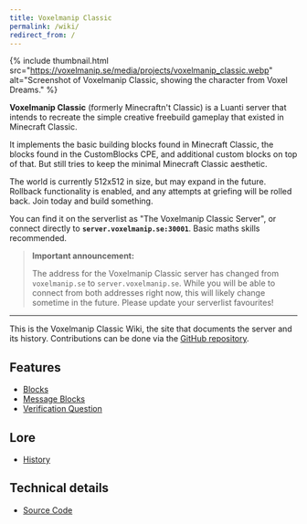 ```yaml
---
title: Voxelmanip Classic
permalink: /wiki/
redirect_from: /
---
```


{% include thumbnail.html
	src="https://voxelmanip.se/media/projects/voxelmanip_classic.webp"
	alt="Screenshot of Voxelmanip Classic, showing the character from Voxel Dreams." %}

**Voxelmanip Classic** (formerly Minecraftn't Classic) is a Luanti server that intends to recreate the simple creative freebuild gameplay that existed in Minecraft Classic.

It implements the basic building blocks found in Minecraft Classic, the blocks found in the CustomBlocks CPE, and additional custom blocks on top of that. But still tries to keep the minimal Minecraft Classic aesthetic.

The world is currently 512x512 in size, but may expand in the future. Rollback functionality is enabled, and any attempts at griefing will be rolled back. Join today and build something.

You can find it on the serverlist as "The Voxelmanip Classic Server", or connect directly to **`server.voxelmanip.se:30001`**. Basic maths skills recommended.

> **Important announcement:**
>
> The address for the Voxelmanip Classic server has changed from `voxelmanip.se` to `server.voxelmanip.se`. While you will be able to connect from both addresses right now, this will likely change sometime in the future. Please update your serverlist favourites!

---

This is the Voxelmanip Classic Wiki, the site that documents the server and its history. Contributions can be done via the [GitHub repository](https://github.com/Voxelmanip-Classic/site).

## Features
- [Blocks](Blocks)
- [Message Blocks](Message_Blocks)
- [Verification Question](Verification_Question)

## Lore
- [History](History)

## Technical details
- [Source Code](Source_Code)
